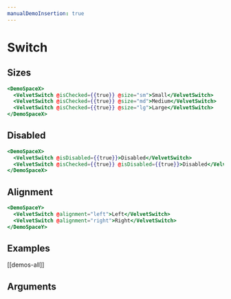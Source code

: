 ```yaml
---
manualDemoInsertion: true
---
```


# Switch

## Sizes

```hbs preview-template
<DemoSpaceX>
  <VelvetSwitch @isChecked={{true}} @size="sm">Small</VelvetSwitch>
  <VelvetSwitch @isChecked={{true}} @size="md">Medium</VelvetSwitch>
  <VelvetSwitch @isChecked={{true}} @size="lg">Large</VelvetSwitch>
</DemoSpaceX>
```

## Disabled

```hbs preview-template
<DemoSpaceX>
  <VelvetSwitch @isDisabled={{true}}>Disabled</VelvetSwitch>
  <VelvetSwitch @isChecked={{true}} @isDisabled={{true}}>Disabled</VelvetSwitch>
</DemoSpaceX>
```

## Alignment

```hbs preview-template
<DemoSpaceY>
  <VelvetSwitch @alignment="left">Left</VelvetSwitch>
  <VelvetSwitch @alignment="right">Right</VelvetSwitch>
</DemoSpaceY>
```

## Examples

[[demos-all]]

## Arguments

<!-- args-table: velvet-switch -->
